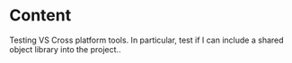 # Content
Testing VS Cross platform tools. In particular, test if I can include a shared object library into the project..